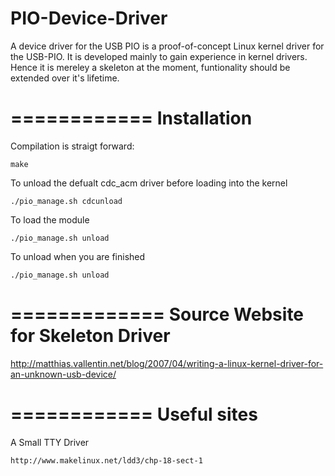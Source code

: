 PIO-Device-Driver
=================

A device driver for the USB PIO is a proof-of-concept Linux kernel driver for the USB-PIO. It is developed mainly to gain experience in kernel drivers. Hence it is mereley a skeleton at the moment, funtionality should be extended over it's lifetime.

============
Installation
============

Compilation is straigt forward:

    make

To unload the defualt cdc_acm driver before loading into the kernel

    ./pio_manage.sh cdcunload

To load the module

    ./pio_manage.sh unload

To unload when you are finished

    ./pio_manage.sh unload


=============
Source Website for Skeleton Driver
=============

http://matthias.vallentin.net/blog/2007/04/writing-a-linux-kernel-driver-for-an-unknown-usb-device/

============
Useful sites
============
A Small TTY Driver

    http://www.makelinux.net/ldd3/chp-18-sect-1

